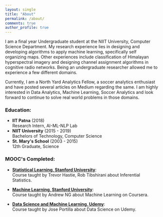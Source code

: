 ```yaml
---
layout: single
title: "About"
permalink: /about/
comments: true
author_profile: true
---
```



I am a final year Undergraduate student at the NIIT University, Computer Science Department. My research experience lies in designing and developing algorithms to apply machine learning, specifically self organizing maps. Other experiences include classification of Himalayan hyperspectral imagery and designing channel assignment algorithms in cognitive radio networks. Being an undergraduate researcher allowed me to experience a few different domains. 

Currently, I am a North Yard Analytics Fellow, a soccer analytics enthusiast and have posted several articles on Medium regarding the same. I am highly interested in Data Analytics, Machine Learning, Soccer Analytics and look forward to continue to solve real world problems in those domains.


### Education:
- **IIT Patna** (2018)   
  Research Intern, AI-ML-NLP Lab
- **NIIT University** (2015 - 2019)   
  Bachelors of Technology, Computer Science
- **St. Mary's School** (2003 - 2015)   
  12th Graduate, Science


### MOOC's Completed:
- [**Statistical Learning, Stanford University**](https://github.com/abhinavralhan/MOOCS-completed/blob/master/Stats-Stanford.pdf):      
	Course taught by Trevor Hastie, Rob Tibshirani about Inferential Statistics.

- [**Machine Learning, Stanford University**](https://github.com/abhinavralhan/ml-stanford-coursera):      
	Course taught by Andrew NG about Machine Learning on Coursera.

- [**Data Science and Machine Learning, Udemy**](https://github.com/abhinavralhan/DS-ML-udemy):      
	Course taught by Jose Portilla about Data Science on Udemy.

